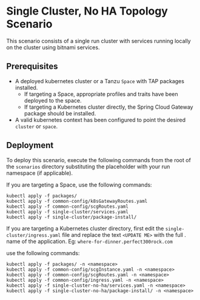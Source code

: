 # Single Cluster, No HA Topology Scenario

This scenario consists of a single run cluster with services running locally on the cluster using bitnami services.

## Prerequisites

- A deployed kubernetes cluster or a Tanzu `Space` with TAP packages installed.
  - If targeting a Space, appropriate profiles and traits have been deployed to the space.
  - If targeting a Kubernetes cluster directly, the Spring Cloud Gateway package should be installed.
- A valid kubernetes context has been configured to point the desired `cluster` or `space`. 

## Deployment

To deploy this scenario, execute the following commands from the root of the `scenarios` directory substituting the <namepspace> placeholder with your 
run namespace (if applicable).


If you are targeting a Space, use the following commands:

```
kubectl apply -f packages/
kubectl apply -f common-config/k8sGatewayRoutes.yaml
kubectl apply -f common-config/scgRoutes.yaml
kubectl apply -f single-cluster/services.yaml
kubectl apply -f single-cluster/package-install/
```

If you are targeting a Kubernetes cluster directory, first edit the `single-cluster/ingress.yaml` file and replace the text `<UPDATE ME>` with the full
<host>.<domain> name of the application.  Eg: `where-for-dinner.perfect300rock.com`

use the following commands:

```
kubectl apply -f packages/ -n <namespace>
kubectl apply -f common-config/scgInstance.yaml -n <namespace>
kubectl apply -f common-config/scgRoutes.yaml -n <namespace>
kubectl apply -f common-config/ingress.yaml -n <namespace>
kubectl apply -f single-cluster-no-ha/services.yaml -n <namespace>
kubectl apply -f single-cluster-no-ha/package-install/ -n <namespace>
```